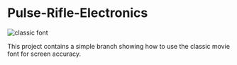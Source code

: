 # Pulse-Rifle-Electronics

![classic font](https://github.com/wolfgangrumpf/Pulse-Rifle-Electronics/blob/Classic-Movie-Font/IMG_6775.HEIC)

This project contains a simple branch showing how to use the classic movie font for screen accuracy.
